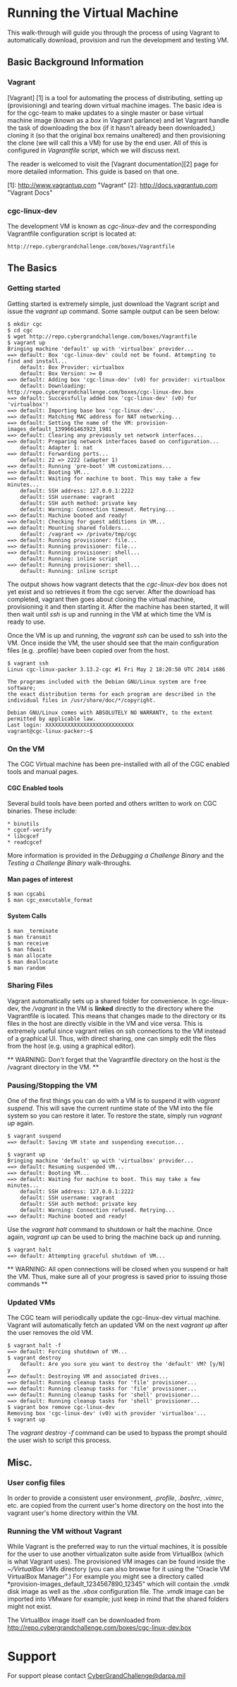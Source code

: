 # Running the Virtual Machine

This walk-through will guide you through the process of using Vagrant to automatically download, provision and run the development and testing VM.

## Basic Background Information

### Vagrant 

[Vagrant] [1] is a tool for automating the process of distributing, setting up (provisioning) and tearing down virtual machine images. The basic idea is for the cgc-team to make updates to a single master or base virtual machine image (known as a *box* in Vagrant parlance) and let Vagrant handle the task of downloading the box (if it hasn't already been downloaded,) cloning it (so that the original box remains unaltered) and then provisioning the clone (we will call this a VM) for use by the end user. All of this is configured in *Vagrantfile* script, which we will discuss next. 

The reader is welcomed to visit the [Vagrant documentation][2] page for more detailed information. This guide is based on that one.

[1]: http://www.vagrantup.com 	"Vagrant" [2]: http://docs.vagrantup.com	"Vagrant Docs"


### cgc-linux-dev

The development VM is known as *cgc-linux-dev* and the corresponding Vagrantfile configuration script is located at:

	http://repo.cybergrandchallenge.com/boxes/Vagrantfile

## The Basics

### Getting started

Getting started is extremely simple, just download the Vagrant script and issue the *vagrant up* command. Some sample output can be seen below:

	$ mkdir cgc
	$ cd cgc
	$ wget http://repo.cybergrandchallenge.com/boxes/Vagrantfile
	$ vagrant up
	Bringing machine 'default' up with 'virtualbox' provider...
	==> default: Box 'cgc-linux-dev' could not be found. Attempting to find and install...
	    default: Box Provider: virtualbox
	    default: Box Version: >= 0
	==> default: Adding box 'cgc-linux-dev' (v0) for provider: virtualbox
	    default: Downloading: http://repo.cybergrandchallenge.com/boxes/cgc-linux-dev.box
	==> default: Successfully added box 'cgc-linux-dev' (v0) for 'virtualbox'!
	==> default: Importing base box 'cgc-linux-dev'...
	==> default: Matching MAC address for NAT networking...
	==> default: Setting the name of the VM: provision-images_default_1399661463923_1981
	==> default: Clearing any previously set network interfaces...
	==> default: Preparing network interfaces based on configuration...
	    default: Adapter 1: nat
	==> default: Forwarding ports...
	    default: 22 => 2222 (adapter 1)
	==> default: Running 'pre-boot' VM customizations...
	==> default: Booting VM...
	==> default: Waiting for machine to boot. This may take a few minutes...
	    default: SSH address: 127.0.0.1:2222
	    default: SSH username: vagrant
	    default: SSH auth method: private key
	    default: Warning: Connection timeout. Retrying...
	==> default: Machine booted and ready!
	==> default: Checking for guest additions in VM...
	==> default: Mounting shared folders...
	    default: /vagrant => /private/tmp/cgc
	==> default: Running provisioner: file...
	==> default: Running provisioner: file...
	==> default: Running provisioner: shell...
	    default: Running: inline script
	==> default: Running provisioner: shell...
	    default: Running: inline script

The output shows how vagrant detects that the *cgc-linux-dev* box does not yet exist and so retrieves it from the cgc server. After the download has completed, vagrant then goes about cloning the virtual machine, provisioning it and then starting it. After the machine has been started, it will then wait until *ssh* is up and running in the VM at which time the VM is ready to use.

Once the VM is up and running, the *vagrant ssh* can be used to ssh into the VM. Once inside the VM, the user should see that the main configuration files (e.g. .profile) have been copied over from the host.

	$ vagrant ssh
	Linux cgc-linux-packer 3.13.2-cgc #1 Fri May 2 18:20:50 UTC 2014 i686
	
	The programs included with the Debian GNU/Linux system are free software;
	the exact distribution terms for each program are described in the
	individual files in /usr/share/doc/*/copyright.
	
	Debian GNU/Linux comes with ABSOLUTELY NO WARRANTY, to the extent
	permitted by applicable law.
	Last login: XXXXXXXXXXXXXXXXXXXXXXXXXXXX 
	vagrant@cgc-linux-packer:~$ 


### On the VM

The CGC Virtual machine has been pre-installed with all of the CGC
enabled tools and manual pages.

#### CGC Enabled tools

Several build tools have been ported and others written to work on CGC binaries. These include:

	* binutils
	* cgcef-verify
	* libcgcef
	* readcgcef

More information is provided in the _Debugging a Challenge Binary_ and the _Testing a Challenge Binary_ walk-throughs.

#### Man pages of interest

	$ man cgcabi
	$ man cgc_executable_format

#### System Calls

	$ man _terminate
	$ man transmit
	$ man receive
	$ man fdwait
	$ man allocate
	$ man deallocate
	$ man random


### Sharing Files

Vagrant automatically sets up a shared folder for convenience. In cgc-linux-dev, the */vagrant* in the VM is **linked** directly to the directory where the Vagrantfile is located. This means that changes made to the directory or its files in the host are directly visible in the VM and vice versa. This is extremely useful since vagrant relies on ssh connections to the VM instead of a graphical UI. Thus, with direct sharing, one can simply edit the files from the host (e.g. using a graphical editor). 

** WARNING: Don't forget that the Vagrantfile directory on the host *is* the /vagrant directory in the VM. **

### Pausing/Stopping the VM

One of the first things you can do with a VM is to suspend it with *vagrant suspend*. This will save the current runtime state of the VM into the file system so you can restore it later. To restore the state, simply run *vagrant up* again. 

	$ vagrant suspend
	==> default: Saving VM state and suspending execution...
	
	$ vagrant up
	Bringing machine 'default' up with 'virtualbox' provider...
	==> default: Resuming suspended VM...
	==> default: Booting VM...
	==> default: Waiting for machine to boot. This may take a few minutes...
	    default: SSH address: 127.0.0.1:2222
	    default: SSH username: vagrant
	    default: SSH auth method: private key
	    default: Warning: Connection refused. Retrying...
	==> default: Machine booted and ready!

Use the *vagrant halt* command to shutdown or halt the machine. Once again, *vagrant up* can be used to bring the machine back up and running.

	$ vagrant halt
	==> default: Attempting graceful shutdown of VM...

** WARNING: All open connections will be closed when you suspend or halt the VM. Thus, make sure all of your progress is saved prior to issuing those commands **

### Updated VMs

The CGC team will periodically update the cgc-linux-dev virtual machine. Vagrant will automatically fetch an updated VM on the next *vagrant up* after the user removes the old VM.

	$ vagrant halt -f
	==> default: Forcing shutdown of VM...
	$ vagrant destroy
	    default: Are you sure you want to destroy the 'default' VM? [y/N] y
	==> default: Destroying VM and associated drives...
	==> default: Running cleanup tasks for 'file' provisioner...
	==> default: Running cleanup tasks for 'file' provisioner...
	==> default: Running cleanup tasks for 'shell' provisioner...
	==> default: Running cleanup tasks for 'shell' provisioner...
	$ vagrant box remove cgc-linux-dev
	Removing box 'cgc-linux-dev' (v0) with provider 'virtualbox'...
	$ vagrant up
	

The *vagrant destroy -f* command can be used to bypass the prompt should the user wish to script this process.

## Misc.

### User config files

In order to provide a consistent user environment, *.profile*, *.bashrc*, *.vimrc*, etc. are copied from the current user's home directory on the host into the vagrant user's home directory within the VM.


### Running the VM without Vagrant

While Vagrant is the preferred way to run the virtual machines, it is possible for the user to use another virtualizaton suite aside from VirtualBox (which is what Vagrant uses). The provisioned VM images can be found inside the *~/VirtualBox VMs* directory (you can also browse for it using the "Oracle VM VirtualBox Manager".) For example you might see a directory called *provision-images_default_1234567890_12345" which will contain the *.vmdk* disk image as well as the *.vbox* configuration file. The *.vmdk* image can be imported into VMware for example; just keep in mind that the shared folders might not exist.

The VirtualBox image itself can be downloaded from http://repo.cybergrandchallenge.com/boxes/cgc-linux-dev.box


# Support

For support please contact CyberGrandChallenge@darpa.mil
